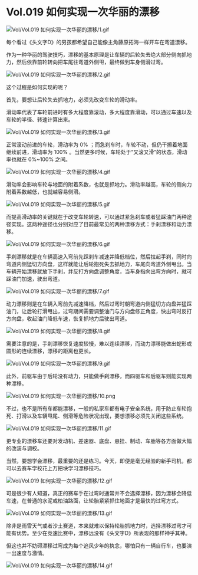 # Vol.019 如何实现一次华丽的漂移

![Vol/Vol.019 如何实现一次华丽的漂移/1.gif](https://file.hsyhx.top/iPaperClipICU/web/assets/image/文字稿/Vol/Vol.019%20如何实现一次华丽的漂移/1.gif?imageMogr2/format/avif)

每个看过《头文字D》的男孩都希望自己能像主角藤原拓海一样开车在弯道漂移。

作为一种华丽的驾驶技巧，漂移的基本原理是让车辆的后轮失去绝大部分侧向抓地力，然后依靠前轮转向把车尾往弯道外侧甩，最终做到车身侧滑过弯。

![Vol/Vol.019 如何实现一次华丽的漂移/2.gif](https://file.hsyhx.top/iPaperClipICU/web/assets/image/文字稿/Vol/Vol.019%20如何实现一次华丽的漂移/2.gif?imageMogr2/format/avif)

这个过程是如何实现的呢？

首先，要想让后轮失去抓地力，必须先改变车轮的滑动率。

滑动率代表了车轮前进时有多大程度靠滚动，多大程度靠滑动，可以通过车速以及车轮的半径、转速计算出来。

![Vol/Vol.019 如何实现一次华丽的漂移/3.gif](https://file.hsyhx.top/iPaperClipICU/web/assets/image/文字稿/Vol/Vol.019%20如何实现一次华丽的漂移/3.gif?imageMogr2/format/avif)

正常滚动前进的车轮，滑动率为 0% ；而急刹车时，车轮不动，但仍干擦着地面继续前进，滑动率为 100% 。当然更多时候，车轮处于“又滚又滑”的状态，滑动率也就在 0%\~100% 之间。

![Vol/Vol.019 如何实现一次华丽的漂移/4.gif](https://file.hsyhx.top/iPaperClipICU/web/assets/image/文字稿/Vol/Vol.019%20如何实现一次华丽的漂移/4.gif?imageMogr2/format/avif)

滑动率会影响车轮与地面的附着系数，也就是抓地力。滑动率越高，车轮的侧向力附着系数越低，也就越容易侧滑。

![Vol/Vol.019 如何实现一次华丽的漂移/5.gif](https://file.hsyhx.top/iPaperClipICU/web/assets/image/文字稿/Vol/Vol.019%20如何实现一次华丽的漂移/5.gif?imageMogr2/format/avif)

而提高滑动率的关键就在于改变车轮转速，可以通过紧急刹车或者猛踩油门两种途径实现。这两种途径也分别对应了目前最常见的两种漂移方式：手刹漂移和动力漂移。

![Vol/Vol.019 如何实现一次华丽的漂移/6.gif](https://file.hsyhx.top/iPaperClipICU/web/assets/image/文字稿/Vol/Vol.019%20如何实现一次华丽的漂移/6.gif?imageMogr2/format/avif)

手刹漂移就是在车辆高速入弯前先踩刹车减速并降低档位，然后拉起手刹，同时向弯道内侧猛切方向盘，这样就能让后轮抱死失去抓地力，车尾向弯道外侧甩出。当车辆开始漂移就放下手刹，并反打方向盘调整角度，当车身指向出弯方向时，就可踩油门加速，驶出弯道。

![Vol/Vol.019 如何实现一次华丽的漂移/7.gif](https://file.hsyhx.top/iPaperClipICU/web/assets/image/文字稿/Vol/Vol.019%20如何实现一次华丽的漂移/7.gif?imageMogr2/format/avif)

动力漂移则是在车辆入弯前先减速降档，然后过弯时朝弯道内侧猛切方向盘并猛踩油门，让后轮打滑甩出，过弯期间需要调整油门与方向盘修正角度，快出弯时反打方向盘，收起油门降低车速，恢复抓地力后驶出弯道。

![Vol/Vol.019 如何实现一次华丽的漂移/8.gif](https://file.hsyhx.top/iPaperClipICU/web/assets/image/文字稿/Vol/Vol.019%20如何实现一次华丽的漂移/8.gif?imageMogr2/format/avif)

需要注意的是，手刹漂移恢复速度较慢，难以连续漂移，而动力漂移能做出蛇形或圆形的连续漂移，漂移的距离也更长。

![Vol/Vol.019 如何实现一次华丽的漂移/9.gif](https://file.hsyhx.top/iPaperClipICU/web/assets/image/文字稿/Vol/Vol.019%20如何实现一次华丽的漂移/9.gif?imageMogr2/format/avif)

此外，前驱车由于后轮没有动力，只能做手刹漂移，而四驱车和后驱车则能实现两种漂移。

![Vol/Vol.019 如何实现一次华丽的漂移/10.png](https://file.hsyhx.top/iPaperClipICU/web/assets/image/文字稿/Vol/Vol.019%20如何实现一次华丽的漂移/10.png?imageMogr2/format/avif)

不过，也不是所有车都能漂移，一般的私家车都有电子安全系统，用于防止车轮抱死、打滑以及车辆甩尾、侧滑等危险状况出现，要想漂移必须先关闭这些系统。

![Vol/Vol.019 如何实现一次华丽的漂移/11.gif](https://file.hsyhx.top/iPaperClipICU/web/assets/image/文字稿/Vol/Vol.019%20如何实现一次华丽的漂移/11.gif?imageMogr2/format/avif)

更专业的漂移车还要对发动机、差速器、底盘、悬挂、制动、车胎等各方面做大幅的改装与调校。

当然，要想学会漂移，最重要的还是练习。今天，即便是毫无经验的新手司机，都可以去赛车学校花上万把块学习漂移技巧。

![Vol/Vol.019 如何实现一次华丽的漂移/12.gif](https://file.hsyhx.top/iPaperClipICU/web/assets/image/文字稿/Vol/Vol.019%20如何实现一次华丽的漂移/12.gif?imageMogr2/format/avif)

可是很少有人知道，真正的赛车手在过弯时通常并不会选择漂移，因为漂移会降低车速，在普通的水泥或柏油路面，让轮胎紧紧抓住地面才是最快的过弯方式。

![Vol/Vol.019 如何实现一次华丽的漂移/13.gif](https://file.hsyhx.top/iPaperClipICU/web/assets/image/文字稿/Vol/Vol.019%20如何实现一次华丽的漂移/13.gif?imageMogr2/format/avif)

除非是雨雪天气或者沙土赛道，本来就难以保持轮胎抓地力时，选择漂移过弯才可能有优势。至少在竞速比赛中，漂移远没有《头文字D》所表现的那样神乎其神。

但这也并不妨碍漂移过弯成为每个追风少年的执念，哪怕只有一辆自行车，也要演一出速度与激情。

![Vol/Vol.019 如何实现一次华丽的漂移/14.gif](https://file.hsyhx.top/iPaperClipICU/web/assets/image/文字稿/Vol/Vol.019%20如何实现一次华丽的漂移/14.gif?imageMogr2/format/avif)
